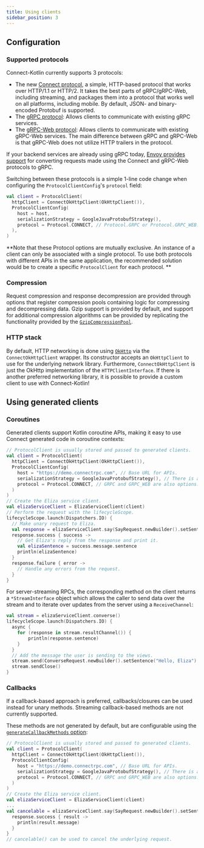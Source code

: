 ```yaml
---
title: Using clients
sidebar_position: 3
---
```


## Configuration

### Supported protocols

Connect-Kotlin currently supports 3 protocols:

- The new [Connect protocol](../protocol.md), a simple, HTTP-based protocol that
  works over HTTP/1.1 or HTTP/2. It takes the best parts of gRPC/gRPC-Web,
  including streaming, and packages them into a protocol that works well on
  all platforms, including mobile. By default, JSON- and
  binary-encoded Protobuf is supported.
- The [gRPC protocol][grpc]: Allows clients to communicate with
  existing gRPC services.
- The [gRPC-Web protocol][grpc-web]: Allows clients to communicate with
  existing gRPC-Web services. The main difference between gRPC and gRPC-Web is
  that gRPC-Web does not utilize HTTP trailers in the protocol.

If your backend services are already using gRPC today,
[Envoy provides support][envoy-grpc-bridge]
for converting requests made using the Connect and gRPC-Web protocols to gRPC.

Switching between these protocols is a simple 1-line code change when
configuring the `ProtocolClientConfig`'s `protocol` field:

```kotlin
val client = ProtocolClient(
  httpClient = ConnectOkHttpClient(OkHttpClient()),
  ProtocolClientConfig(
    host = host,
    serializationStrategy = GoogleJavaProtobufStrategy(),
    protocol = Protocol.CONNECT, // Protocol.GRPC or Protocol.GRPC_WEB.
  ),
)
```

**Note that these Protocol options are mutually exclusive. An instance of a client can only be
associated with a single protocol. To use both protocols with different APIs in the same application,
the recommended solution would be to create a specific `ProtocolClient` for each protocol.
**

### Compression

Request compression and response decompression are provided through options
that register compression pools containing logic for compressing and
decompressing data. Gzip support is provided by default, and support for
additional compression algorithms can be provided by replicating the
functionality provided by the [`GzipCompressionPool`][gzip-option].

### HTTP stack

By default, HTTP networking is done using [`OkHttp`][okhttp] via the
`ConnectOkHttpClient` wrapper. Its constructor accepts an
`OkHttpClient` to use for the underlying network library. Furthermore,
`ConnectOkHttpClient` is just the OkHttp implementation of the `HTTPClientInterface`.
If there is another preferred networking library, it is possible to provide a
custom client to use with Connect-Kotlin!

## Using generated clients

### Coroutines

Generated clients support Kotlin coroutine APIs, making
it easy to use Connect generated code in coroutine contexts:

```kotlin
// ProtocolClient is usually stored and passed to generated clients.
val client = ProtocolClient(
  httpClient = ConnectOkHttpClient(OkHttpClient()),
  ProtocolClientConfig(
    host = "https://demo.connectrpc.com", // Base URL for APIs.
    serializationStrategy = GoogleJavaProtobufStrategy(), // There is also the GoogleJavaJSONStrategy and GoogleJavaLiteProtobufStrategy.
    protocol = Protocol.CONNECT, // GRPC and GRPC_WEB are also options.
  )
)
// Create the Eliza service client.
val elizaServiceClient = ElizaServiceClient(client)
// Perform the request with the lifecycleScope.
lifecycleScope.launch(Dispatchers.IO) {
  // Make unary request to Eliza.
  val response = elizaServiceClient.say(SayRequest.newBuilder().setSentence("Hello, Eliza").build())
  response.success { success ->
    // Get Eliza's reply from the response and print it.
    val elizaSentence = success.message.sentence
    println(elizaSentence)
  }
  response.failure { error ->
    // Handle any errors from the request.
  }
}
```

For server-streaming RPCs, the corresponding method on the client returns
a `*StreamInterface` object which allows the caller to send data over the stream
and to iterate over updates from the server using a `ReceiveChannel`:

```kotlin
val stream = elizaServiceClient.converse()
lifecycleScope.launch(Dispatchers.IO) {
  async {
    for (response in stream.resultChannel()) {
        println(response.sentence)
    }
  }
  // Add the message the user is sending to the views.
  stream.send(ConverseRequest.newBuilder().setSentence("Hello, Eliza").build())
  stream.sendClose()
}
```

### Callbacks

If a callback-based approach is preferred, callbacks/closures can be used instead for unary methods.
Streaming callback-based methods are not currently supported.

These methods are not generated by default, but are configurable using the
[`generateCallbackMethods` option](./generating-code.md#generation-options):

```kotlin
// ProtocolClient is usually stored and passed to generated clients.
val client = ProtocolClient(
  httpClient = ConnectOkHttpClient(OkHttpClient()),
  ProtocolClientConfig(
    host = "https://demo.connectrpc.com", // Base URL for APIs.
    serializationStrategy = GoogleJavaProtobufStrategy(), // There is also the GoogleJavaJSONStrategy and GoogleJavaLiteProtobufStrategy.
    protocol = Protocol.CONNECT, // GRPC and GRPC_WEB are also options.
  )
)
// Create the Eliza service client.
val elizaServiceClient = ElizaServiceClient(client)
...
val cancelable = elizaServiceClient.say(SayRequest.newBuilder().setSentence("hello").build()) { response ->
  response.success { result ->
    println(result.message)
  }
}
// cancelable() can be used to cancel the underlying request.
```

[okhttp]: https://github.com/square/okhttp
[envoy-grpc-bridge]: https://www.envoyproxy.io/docs/envoy/latest/configuration/http/http_filters/connect_grpc_bridge_filter
[grpc]: https://github.com/grpc/grpc/blob/master/doc/PROTOCOL-HTTP2.md
[grpc-web]: https://github.com/grpc/grpc/blob/master/doc/PROTOCOL-WEB.md
[gzip-option]: https://github.com/connectrpc/connect-kotlin/blob/main/library/src/main/kotlin/com/connectrpc/compression/CompressionPool.kt
